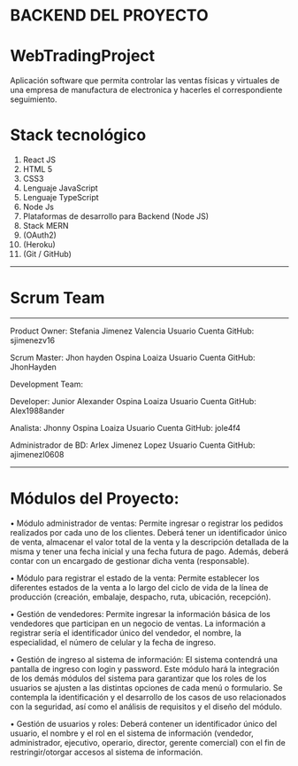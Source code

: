 
# BACKEND DEL PROYECTO 

# WebTradingProject
Aplicación software que permita controlar las ventas físicas y virtuales de una empresa de manufactura de electronica y hacerles el correspondiente seguimiento.


# Stack tecnológico

1. React JS
2. HTML 5
3. CSS3
4. Lenguaje JavaScript
5. Lenguaje TypeScript
6. Node Js
7. Plataformas de desarrollo para Backend (Node JS)
8. Stack MERN
9. (OAuth2)
10. (Heroku)
11. (Git / GitHub)
______________________________________________________________________________________________________________________________________________________________
# Scrum Team 
______________________________________________________________________________________________________________________________________________________________
Product Owner: Stefania Jimenez Valencia
Usuario Cuenta GitHub: sjimenezv16

Scrum Master: Jhon hayden Ospina Loaiza 
Usuario Cuenta GitHub: JhonHayden

Development Team:

Developer: Junior Alexander Ospina Loaiza 
Usuario Cuenta GitHub: Alex1988ander

Analista: Jhonny Ospina Loaiza
Usuario Cuenta GitHub: jole4f4

Administrador de BD: Arlex Jimenez Lopez
Usuario Cuenta GitHub: ajimenezl0608
________________________________________________________________________________________________________________

# Módulos del Proyecto:
• Módulo administrador de ventas: Permite ingresar o registrar los pedidos
realizados por cada uno de los clientes. Deberá tener un identificador único
de venta, almacenar el valor total de la venta y la descripción detallada de la
misma y tener una fecha inicial y una fecha futura de pago. Además, deberá
contar con un encargado de gestionar dicha venta (responsable).

• Módulo para registrar el estado de la venta: Permite establecer los
diferentes estados de la venta a lo largo del ciclo de vida de la línea de
producción (creación, embalaje, despacho, ruta, ubicación, recepción).

• Gestión de vendedores: Permite ingresar la información básica de los
vendedores que participan en un negocio de ventas. La información a registrar
sería el identificador único del vendedor, el nombre, la especialidad, el número
de celular y la fecha de ingreso.

• Gestión de ingreso al sistema de información: El sistema contendrá una
pantalla de ingreso con login y password.
Este módulo hará la integración de los demás módulos del sistema para
garantizar que los roles de los usuarios se ajusten a las distintas opciones de
cada menú o formulario. Se contempla la identificación y el desarrollo de los
casos de uso relacionados con la seguridad, así como el análisis de requisitos
y el diseño del módulo.

• Gestión de usuarios y roles: Deberá contener un identificador único del
usuario, el nombre y el rol en el sistema de información (vendedor,
administrador, ejecutivo, operario, director, gerente comercial) con el fin de
restringir/otorgar accesos al sistema de información. 

